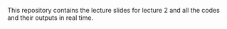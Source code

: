 This repository contains the lecture slides for lecture 2 and all the codes and their outputs in real time.

